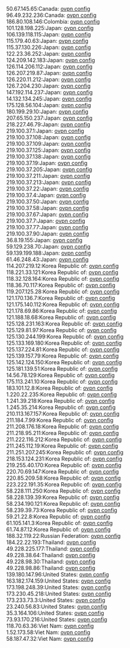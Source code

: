 50.67.145.65:Canada: [ovpn config](vpn/50_67_145_65.ovpn)  
96.49.232.236:Canada: [ovpn config](vpn/96_49_232_236.ovpn)  
186.80.108.146:Colombia: [ovpn config](vpn/186_80_108_146.ovpn)  
101.128.198.225:Japan: [ovpn config](vpn/101_128_198_225.ovpn)  
106.139.118.115:Japan: [ovpn config](vpn/106_139_118_115.ovpn)  
115.179.40.63:Japan: [ovpn config](vpn/115_179_40_63.ovpn)  
115.37.130.226:Japan: [ovpn config](vpn/115_37_130_226.ovpn)  
122.23.36.252:Japan: [ovpn config](vpn/122_23_36_252.ovpn)  
124.209.142.183:Japan: [ovpn config](vpn/124_209_142_183.ovpn)  
126.114.206.112:Japan: [ovpn config](vpn/126_114_206_112.ovpn)  
126.207.219.87:Japan: [ovpn config](vpn/126_207_219_87.ovpn)  
126.220.11.212:Japan: [ovpn config](vpn/126_220_11_212.ovpn)  
126.7.204.230:Japan: [ovpn config](vpn/126_7_204_230.ovpn)  
147.192.114.237:Japan: [ovpn config](vpn/147_192_114_237.ovpn)  
14.132.134.245:Japan: [ovpn config](vpn/14_132_134_245.ovpn)  
175.128.56.104:Japan: [ovpn config](vpn/175_128_56_104.ovpn)  
180.199.29.10:Japan: [ovpn config](vpn/180_199_29_10.ovpn)  
207.65.150.237:Japan: [ovpn config](vpn/207_65_150_237.ovpn)  
218.227.46.79:Japan: [ovpn config](vpn/218_227_46_79.ovpn)  
219.100.37.1:Japan: [ovpn config](vpn/219_100_37_1.ovpn)  
219.100.37.108:Japan: [ovpn config](vpn/219_100_37_108.ovpn)  
219.100.37.109:Japan: [ovpn config](vpn/219_100_37_109.ovpn)  
219.100.37.125:Japan: [ovpn config](vpn/219_100_37_125.ovpn)  
219.100.37.138:Japan: [ovpn config](vpn/219_100_37_138.ovpn)  
219.100.37.19:Japan: [ovpn config](vpn/219_100_37_19.ovpn)  
219.100.37.205:Japan: [ovpn config](vpn/219_100_37_205.ovpn)  
219.100.37.211:Japan: [ovpn config](vpn/219_100_37_211.ovpn)  
219.100.37.213:Japan: [ovpn config](vpn/219_100_37_213.ovpn)  
219.100.37.22:Japan: [ovpn config](vpn/219_100_37_22.ovpn)  
219.100.37.4:Japan: [ovpn config](vpn/219_100_37_4.ovpn)  
219.100.37.50:Japan: [ovpn config](vpn/219_100_37_50.ovpn)  
219.100.37.58:Japan: [ovpn config](vpn/219_100_37_58.ovpn)  
219.100.37.67:Japan: [ovpn config](vpn/219_100_37_67.ovpn)  
219.100.37.7:Japan: [ovpn config](vpn/219_100_37_7.ovpn)  
219.100.37.77:Japan: [ovpn config](vpn/219_100_37_77.ovpn)  
219.100.37.90:Japan: [ovpn config](vpn/219_100_37_90.ovpn)  
36.8.19.155:Japan: [ovpn config](vpn/36_8_19_155.ovpn)  
59.129.238.70:Japan: [ovpn config](vpn/59_129_238_70.ovpn)  
59.139.199.188:Japan: [ovpn config](vpn/59_139_199_188.ovpn)  
61.46.248.43:Japan: [ovpn config](vpn/61_46_248_43.ovpn)  
114.207.219.12:Korea Republic of: [ovpn config](vpn/114_207_219_12.ovpn)  
118.221.33.121:Korea Republic of: [ovpn config](vpn/118_221_33_121.ovpn)  
118.32.128.164:Korea Republic of: [ovpn config](vpn/118_32_128_164.ovpn)  
118.36.70.117:Korea Republic of: [ovpn config](vpn/118_36_70_117.ovpn)  
119.207.125.28:Korea Republic of: [ovpn config](vpn/119_207_125_28.ovpn)  
121.170.136.7:Korea Republic of: [ovpn config](vpn/121_170_136_7.ovpn)  
121.175.140.112:Korea Republic of: [ovpn config](vpn/121_175_140_112.ovpn)  
121.178.69.86:Korea Republic of: [ovpn config](vpn/121_178_69_86.ovpn)  
121.188.18.68:Korea Republic of: [ovpn config](vpn/121_188_18_68.ovpn)  
125.128.231.163:Korea Republic of: [ovpn config](vpn/125_128_231_163.ovpn)  
125.129.81.97:Korea Republic of: [ovpn config](vpn/125_129_81_97.ovpn)  
125.130.244.199:Korea Republic of: [ovpn config](vpn/125_130_244_199.ovpn)  
125.133.169.180:Korea Republic of: [ovpn config](vpn/125_133_169_180.ovpn)  
125.137.224.81:Korea Republic of: [ovpn config](vpn/125_137_224_81.ovpn)  
125.139.157.79:Korea Republic of: [ovpn config](vpn/125_139_157_79.ovpn)  
125.142.124.150:Korea Republic of: [ovpn config](vpn/125_142_124_150.ovpn)  
125.181.139.51:Korea Republic of: [ovpn config](vpn/125_181_139_51.ovpn)  
14.56.78.129:Korea Republic of: [ovpn config](vpn/14_56_78_129.ovpn)  
175.113.241.10:Korea Republic of: [ovpn config](vpn/175_113_241_10.ovpn)  
183.101.12.8:Korea Republic of: [ovpn config](vpn/183_101_12_8.ovpn)  
1.220.22.235:Korea Republic of: [ovpn config](vpn/1_220_22_235.ovpn)  
1.241.39.218:Korea Republic of: [ovpn config](vpn/1_241_39_218.ovpn)  
1.245.35.214:Korea Republic of: [ovpn config](vpn/1_245_35_214.ovpn)  
210.113.167.157:Korea Republic of: [ovpn config](vpn/210_113_167_157.ovpn)  
211.184.7.99:Korea Republic of: [ovpn config](vpn/211_184_7_99.ovpn)  
211.208.176.18:Korea Republic of: [ovpn config](vpn/211_208_176_18.ovpn)  
211.218.95.211:Korea Republic of: [ovpn config](vpn/211_218_95_211.ovpn)  
211.222.116.212:Korea Republic of: [ovpn config](vpn/211_222_116_212.ovpn)  
211.245.112.19:Korea Republic of: [ovpn config](vpn/211_245_112_19.ovpn)  
211.251.207.245:Korea Republic of: [ovpn config](vpn/211_251_207_245.ovpn)  
218.153.124.231:Korea Republic of: [ovpn config](vpn/218_153_124_231.ovpn)  
219.255.40.170:Korea Republic of: [ovpn config](vpn/219_255_40_170.ovpn)  
220.70.69.147:Korea Republic of: [ovpn config](vpn/220_70_69_147.ovpn)  
220.85.209.58:Korea Republic of: [ovpn config](vpn/220_85_209_58.ovpn)  
223.222.191.35:Korea Republic of: [ovpn config](vpn/223_222_191_35.ovpn)  
58.228.111.250:Korea Republic of: [ovpn config](vpn/58_228_111_250.ovpn)  
58.228.139.39:Korea Republic of: [ovpn config](vpn/58_228_139_39.ovpn)  
58.234.190.121:Korea Republic of: [ovpn config](vpn/58_234_190_121.ovpn)  
58.239.39.73:Korea Republic of: [ovpn config](vpn/58_239_39_73.ovpn)  
59.21.22.8:Korea Republic of: [ovpn config](vpn/59_21_22_8.ovpn)  
61.105.141.3:Korea Republic of: [ovpn config](vpn/61_105_141_3.ovpn)  
61.74.87.12:Korea Republic of: [ovpn config](vpn/61_74_87_12.ovpn)  
188.32.119.22:Russian Federation: [ovpn config](vpn/188_32_119_22.ovpn)  
184.22.22.193:Thailand: [ovpn config](vpn/184_22_22_193.ovpn)  
49.228.225.177:Thailand: [ovpn config](vpn/49_228_225_177.ovpn)  
49.228.38.64:Thailand: [ovpn config](vpn/49_228_38_64.ovpn)  
49.228.98.30:Thailand: [ovpn config](vpn/49_228_98_30.ovpn)  
49.228.98.86:Thailand: [ovpn config](vpn/49_228_98_86.ovpn)  
139.180.147.96:United States: [ovpn config](vpn/139_180_147_96.ovpn)  
163.182.174.159:United States: [ovpn config](vpn/163_182_174_159.ovpn)  
173.198.248.39:United States: [ovpn config](vpn/173_198_248_39.ovpn)  
173.230.45.218:United States: [ovpn config](vpn/173_230_45_218.ovpn)  
173.233.73.3:United States: [ovpn config](vpn/173_233_73_3.ovpn)  
23.240.56.83:United States: [ovpn config](vpn/23_240_56_83.ovpn)  
35.3.164.106:United States: [ovpn config](vpn/35_3_164_106.ovpn)  
73.93.170.216:United States: [ovpn config](vpn/73_93_170_216.ovpn)  
118.70.63.36:Viet Nam: [ovpn config](vpn/118_70_63_36.ovpn)  
1.52.173.58:Viet Nam: [ovpn config](vpn/1_52_173_58.ovpn)  
58.187.47.32:Viet Nam: [ovpn config](vpn/58_187_47_32.ovpn)  
